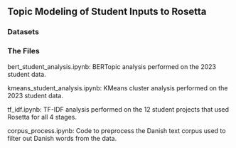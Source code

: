 ## Topic Modeling of Student Inputs to Rosetta

### Datasets

### The Files

bert_student_analysis.ipynb: BERTopic analysis performed on the 2023 student data.

kmeans_student_analysis.ipynb: KMeans cluster analysis performed on the 2023 student data.

tf_idf.ipynb: TF-IDF analysis performed on the 12 student projects that used Rosetta for all 4 stages.

corpus_process.ipynb: Code to preprocess the Danish text corpus used to filter 
out Danish words from the data. 

